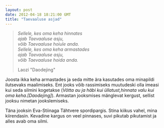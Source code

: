 ```yaml
---
layout: post
date: 2012-04-18 18:21:00 GMT
title: "Taevaaluse asjad"
---
```

<blockquote>&#13;
<p><em>Sellele, kes oma keha hinnates</em><br /><em> ajab Taevaaluse asju,</em><br /><em> võib Taevaaluse hoiule anda.</em><br /><em> Sellele, kes oma keha armastades</em><br /><em> ajab Taevaaluse asju,</em><br /><em> võib Taevaaluse hoida anda.</em></p>&#13;
<p>Laozi "Daodejing"</p>&#13;
</blockquote>&#13;
<p>Joosta ikka keha armastades ja seda mitte ära kasutades oma minapildi ilutsevaks maalimiseks. Ent jooks võib rassimiseks muutudeski olla imeasi kui seda silmini kogetakse (<em>Võtta au ja häbi kui üllatust,</em><em>hinnata valu kui oma keha.[Daodejing]</em>). Armastan jooksmises mänglevat kergust, sellist jooksu nimetan jookslemiseks.</p>&#13;
<p>Täna jooksin Eva-Stiinaga Tähtvere spordipargis. Stina kiikus vahel, mina kiirendasin. Kevadine kargus on veel pinnases, suvi pikutab pikutamist ja alles avab oma silmi.</p> 